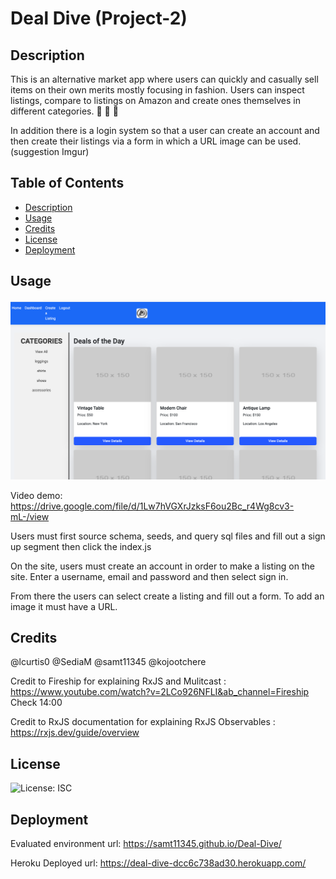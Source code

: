 # Deal Dive (Project-2)

## Description

This is an alternative market app where users can quickly and casually sell items on their own merits mostly focusing in fashion. Users can inspect listings, compare to listings on Amazon and create ones themselves in different categories. 🧥 👖 🥾

In addition there is a login system so that a user can create an account and then create their listings via a form in which a URL image can be used. (suggestion Imgur)

## Table of Contents

- [Description](#Decription)
- [Usage](#Usage)
- [Credits](#Credits)
- [License](#License)
- [Deployment](#Deployment)

## Usage

![Deployed Application Screenshot](./public/images/DealDive_ScreenShot.png)

Video demo: https://drive.google.com/file/d/1Lw7hVGXrJzksF6ou2Bc_r4Wg8cv3-mL-/view

Users must first source schema, seeds, and query sql files and fill out a sign up segment then click the index.js

On the site, users must create an account in order to make a listing on the site. Enter a username, email and password and then select sign in. 

From there the users can select create a listing and fill out a form. To add an image it must have a URL.

## Credits

@lcurtis0 @SediaM @samt11345 @kojootchere 

Credit to Fireship for explaining RxJS and Mulitcast : https://www.youtube.com/watch?v=2LCo926NFLI&ab_channel=Fireship 
Check 14:00

Credit to RxJS documentation for explaining RxJS Observables : https://rxjs.dev/guide/overview



## License

![License: ISC](https://img.shields.io/badge/license-ISC-blue.svg)

## Deployment
Evaluated environment url: https://samt11345.github.io/Deal-Dive/

Heroku Deployed url: https://deal-dive-dcc6c738ad30.herokuapp.com/



